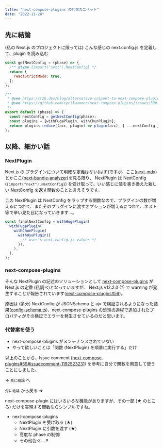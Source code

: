 ```yaml
---
title: "next-compose-plugins の代替スニペット"
date: "2022-11-28"
---
```


## 先に結論

(私の Next.js のプロジェクトに限っては) こんな感じの next.config.js を定義して、plugin を読み込む

```js
const getNextConfig = (phase) => {
  /** @type {import('next').NextConfig} */
  return {
    reactStrictMode: true,
  };
};

/**
 * @see https://t28.dev/blog/alternative-snippet-to-next-compose-plugins
 * @see https://github.com/cyrilwanner/next-compose-plugins/issues/59#issuecomment-1192523231
 */
export default (phase) => {
  const nextConfig = getNextConfig(phase);
  const plugins = [withFugaPlugin, withChunPlugin];
  return plugins.reduce((acc, plugin) => plugin(acc), { ...nextConfig });
};
```

## 以降、細かい話

### NextPlugin

Next.js の プラグインについて明確な定義はない(はず)ですが、ここ([next-mdx](https://github.com/vercel/next.js/blob/canary/packages/next-mdx/index.d.ts))とかここ([next-bundle-analyzer](https://github.com/vercel/next.js/blob/canary/packages/next-bundle-analyzer/index.d.ts))を見る限り、
NextPlugin は NextConfig (`{import("next").NextConfig}`) を受け取って、いい感じに値を書き換えた新しい NextConfig を返す関数のことと言えそうです。

この NextPlugin は NextConfig をラップする関数なので、プラグインの数が増えるにつれて、またそのプラグインに渡すオプションが増えるにつれて、ネスト等で辛い見た目になっていきます...。

```js
const finalNextConfig = withHogePlugin(
  withFugaPlugin(
    withChunPlugin(
      withUyuPlugin({
        /* user's next.config.js values */
      }),
    ),
  ),
);
```

### next-compose-plugins

そんな NextPlugin の記述のソリューションとして [next-compose-plugins](https://github.com/cyrilwanner/next-compose-plugins) が Next.js の定番 (私調べ)となっていますが、
Next.js v12.2.0 (?) で warning が発生することが報告されています([next-compose-plugins#59](https://github.com/cyrilwanner/next-compose-plugins/issues/59))。

原因は (多分) NextConfig が JSONSchema と ajv で検証されるようになった結果([config-schema.ts](https://github.com/vercel/next.js/blob/canary/packages/next/src/server/config-schema.ts))、next-compose-plugins の処理の過程で追加されたプロパティがその検証でエラーを発生させているのだと思います。

### 代替案を使う

- next-compose-plugins がメンテナンスされていない
- やって欲しいことは「関数 (NextPlugin) を順番に実行する」だけ

以上のことから、Issue comment ([next-compose-plugins#59#issuecomment-1192523231](https://github.com/cyrilwanner/next-compose-plugins/issues/59#issuecomment-1192523231)) を参考に自分で関数を用意して使うことにしました。

=> `先に結論` へ

`先に結論` から戻る =>

next-compose-plugin にはいろいろな機能がありますが、その一部 (★ のところ) だけを実現する関数ならシンプルですね。

- next-compose-plugins
  - NextPlugin を受け取る (★)
  - NextPlugin に引数を渡す (★)
  - 高度な phase の制御
  - その他色々....!!
